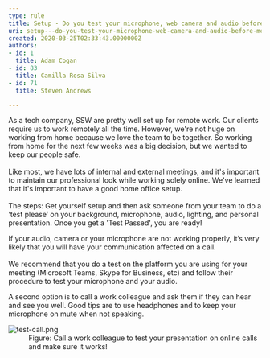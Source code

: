 ```yaml
---
type: rule
title: Setup - Do you test your microphone, web camera and audio before meetings?
uri: setup---do-you-test-your-microphone-web-camera-and-audio-before-meetings
created: 2020-03-25T02:33:43.0000000Z
authors:
- id: 1
  title: Adam Cogan
- id: 83
  title: Camilla Rosa Silva
- id: 71
  title: Steven Andrews

---
```




<span class='intro'> <p class="ssw15-rteElement-P">​As a tech company, SSW are pretty well set up for remote work. Our clients require us to work remotely all the time. However, we're not huge on working from home because we love the team to be together. So working from home for the next few weeks was a big decision, but we wanted to keep our people safe.<br>&#160;<br>Like most, we have lots of internal and external meetings, and it's important to maintain our professional look while working solely online. We've learned that it's important to have a good home office setup.<br>&#160;<br>The steps&#58; Get yourself setup and then ask someone from your team to do a ‘test please’ on your background, microphone, audio, lighting, and personal presentation. Once you get a 'Test Passed', you are ready!​<br></p> </span>

<p>​If your audio, camera or your microphone are not​ working properly, it’s very likely that you will have your communication affected on a call.<br><br>We recommend that you do a test on the platform you are using for your meeting (Microsoft Teams, Skype for Business, etc) and follow their procedure to test your microphone and your audio.</p><p>A second option is to call a work colleague and ask them if they can hear and see you well. Good tips are to use headphones and to keep your microphone on mute when not speaking.&#160;​<br></p><dl class="image"><dt><img src="/PublishingImages/test-call.png" alt="test-call.png" /></dt><dd>Figure&#58; Call a work colleague to test your presentation on online calls and make sure it works!</dd>
</dl>



